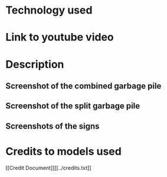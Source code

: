 
# Technology used

# Link to youtube video 

# Description
## Screenshot of the combined garbage pile

## Screenshot of the split garbage pile

## Screenshots of the signs

# Credits to models used
[[Credit Document]][[../credits.txt]]
